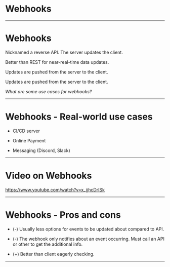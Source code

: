 <div class="title-card">
    <h1>Webhooks</h1>
</div>

---

# Webhooks

Nicknamed a reverse API. The server updates the client. 

Better than REST for near-real-time data updates. 

Updates are pushed from the server to the client. 

Updates are pushed from the server to the client. 

*What are some use cases for webhooks?*


---

# Webhooks - Real-world use cases

* CI/CD server

* Online Payment

* Messaging (Discord, Slack)

---

# Video on Webhooks

https://www.youtube.com/watch?v=x_jjhcDrISk

---

# Webhooks - Pros and cons

* (-) Usually less options for events to be updated about compared to API.
* (-) The webhook only notifies about an event occurring. Must call an API or other to get the additional info.

* (+) Better than client eagerly checking. 

---
